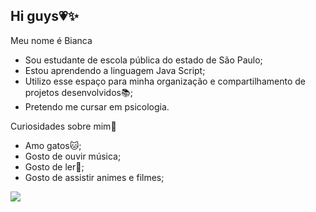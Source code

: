 ## Hi guys💗✨

Meu nome é Bianca 

- Sou estudante de escola pública do estado de São Paulo;
- Estou aprendendo a linguagem Java Script;
- Utilizo esse espaço para minha organização e compartilhamento de projetos desenvolvidos📚;
- Pretendo me cursar em psicologia.

Curiosidades sobre mim💞

  - Amo gatos🐱;
  - Gosto de ouvir música;
  - Gosto de ler📘;
  - Gosto de assistir animes e filmes;

![](https://media.tenor.com/eRGU5l2v-_wAAAAi/cat-meme.gif)






  
